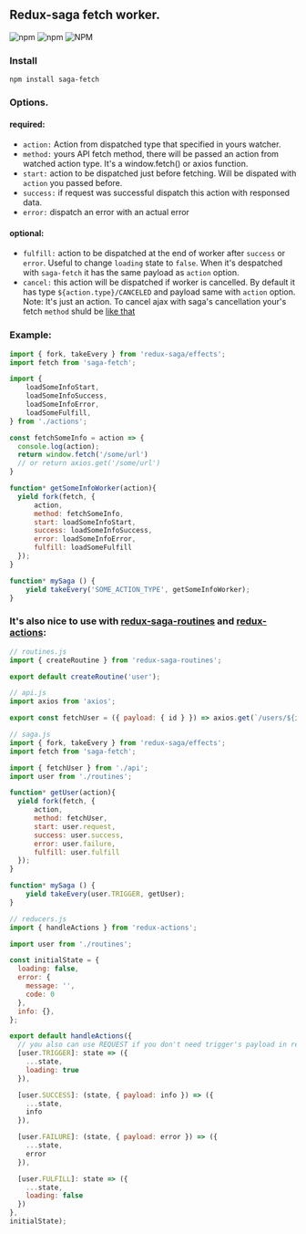 ## Redux-saga fetch worker.
![npm](https://img.shields.io/npm/v/saga-fetch.svg)
![npm](https://img.shields.io/npm/dt/saga-fetch.svg)
![NPM](https://img.shields.io/npm/l/saga-fetch.svg)

### Install 

```
npm install saga-fetch
```

### Options.

#### required:
- `action:` Action from dispatched type that specified in yours watcher.
- `method:` yours API fetch method, there will be passed an action from watched action type. It's a window.fetch() or axios function.
- `start:` action to be dispatched just before fetching. Will be dispated with `action` you passed before.
- `success:` if request was successful dispatch this action with responsed data.
- `error:` dispatch an error with an actual error

#### optional:
- `fulfill:` action to be dispatched at the end of worker after `success` or `error`. Useful to change `loading` state to `false`. When it's despatched with `saga-fetch` it has the same payload as `action` option.
- `cancel:` this action will be dispatched if worker is cancelled. By default it has type `${action.type}/CANCELED` and payload same with `action` option. Note: It's just an action. To cancel ajax with saga's cancellation your's fetch `method` shuld be [like that](https://gist.github.com/shapkarin/5dfb7dd134fca1e51fdcef1fd24a8adf)

### Example:
```js
import { fork, takeEvery } from 'redux-saga/effects';
import fetch from 'saga-fetch';

import {
    loadSomeInfoStart,
    loadSomeInfoSuccess,
    loadSomeInfoError,
    loadSomeFulfill,
} from './actions';

const fetchSomeInfo = action => {
  console.log(action);
  return window.fetch('/some/url')
  // or return axios.get('/some/url')
}

function* getSomeInfoWorker(action){
  yield fork(fetch, {
      action,
      method: fetchSomeInfo,
      start: loadSomeInfoStart,
      success: loadSomeInfoSuccess,
      error: loadSomeInfoError,
      fulfill: loadSomeFulfill
  });
}

function* mySaga () {
    yield takeEvery('SOME_ACTION_TYPE', getSomeInfoWorker);
}
```

### It's also nice to use with [redux-saga-routines](https://www.npmjs.com/package/redux-saga-routines) and [redux-actions](http://npmjs.com/package/redux-actions):

```js
// routines.js
import { createRoutine } from 'redux-saga-routines';

export default createRoutine('user');
```

```js
// api.js
import axios from 'axios';

export const fetchUser = ({ payload: { id } }) => axios.get(`/users/${id}`)
```

```js
// saga.js
import { fork, takeEvery } from 'redux-saga/effects';
import fetch from 'saga-fetch';

import { fetchUser } from './api';
import user from './routines';

function* getUser(action){
  yield fork(fetch, {
      action,
      method: fetchUser,
      start: user.request,
      success: user.success,
      error: user.failure,
      fulfill: user.fulfill
  });
}

function* mySaga () {
    yield takeEvery(user.TRIGGER, getUser);
}
```

```js
// reducers.js
import { handleActions } from 'redux-actions';

import user from './routines';

const initialState = {
  loading: false,
  error: {
    message: '',
    code: 0
  },
  info: {},
};

export default handleActions({
  // you also can use REQUEST if you don't need trigger's payload in reducer
  [user.TRIGGER]: state => ({
    ...state,
    loading: true
  }),

  [user.SUCCESS]: (state, { payload: info }) => ({
    ...state,
    info
  }),

  [user.FAILURE]: (state, { payload: error }) => ({
    ...state,
    error
  }),

  [user.FULFILL]: state => ({
    ...state,
    loading: false
  })
},
initialState);

```